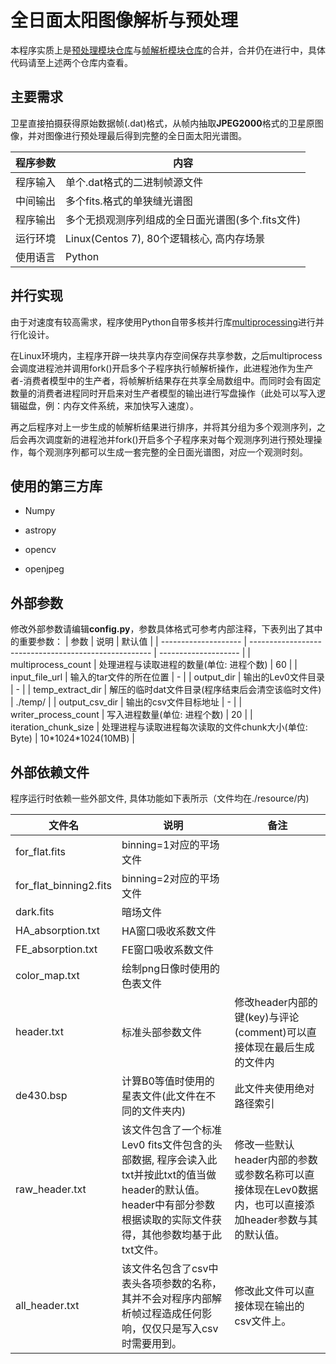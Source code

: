 # 全日面太阳图像解析与预处理
本程序实质上是[预处理模块仓库](https://github.com/OminousBlackCat/NJU_SEU_sun_data_process)与[帧解析模块仓库](https://github.com/OminousBlackCat/SEU-NJU-DataProcess)的合并，合并仍在进行中，具体代码请至上述两个仓库内查看。

## 主要需求

卫星直接拍摄获得原始数据帧(.dat)格式，从帧内抽取**JPEG2000**格式的卫星原图像，并对图像进行预处理最后得到完整的全日面太阳光谱图。

| 程序参数 | 内容                                              |
| -------- | ------------------------------------------------- |
| 程序输入 | 单个.dat格式的二进制帧源文件                      |
| 中间输出 | 多个fits.格式的单狭缝光谱图                       |
| 程序输出 | 多个无损观测序列组成的全日面光谱图(多个.fits文件) |
| 运行环境 | Linux(Centos 7), 80个逻辑核心, 高内存场景         |
| 使用语言 | Python                                            |

## 并行实现

由于对速度有较高需求，程序使用Python自带多核并行库[multiprocessing](https://docs.python.org/3/library/multiprocessing.html)进行并行化设计。

在Linux环境内，主程序开辟一块共享内存空间保存共享参数，之后multiprocess会调度进程池并调用fork()开启多个子程序执行帧解析操作，此进程池作为生产者-消费者模型中的生产者，将帧解析结果存在共享全局数组中。而同时会有固定数量的消费者进程同时开启来对生产者模型的输出进行写盘操作（此处可以写入逻辑磁盘，例：内存文件系统，来加快写入速度）。

再之后程序对上一步生成的帧解析结果进行排序，并将其分组为多个观测序列，之后会再次调度新的进程池并fork()开启多个子程序来对每个观测序列进行预处理操作，每个观测序列都可以生成一套完整的全日面光谱图，对应一个观测时刻。

## 使用的第三方库

* Numpy

* astropy

* opencv

* openjpeg

## 外部参数

修改外部参数请编辑**config.py**，参数具体格式可参考内部注释，下表列出了其中的重要参数：
| 参数                 | 说明                                                  | 默认值               |
| -------------------- | ----------------------------------------------------- | -------------------- |
| multiprocess_count   | 处理进程与读取进程的数量(单位: 进程个数)              | 60                   |
| input_file_url       | 输入的tar文件的所在位置                               | -                    |
| output_dir           | 输出的Lev0文件目录                                    | -                    |
| temp_extract_dir     | 解压的临时dat文件目录(程序结束后会清空该临时文件)     | ./temp/              |
| output_csv_dir       | 输出的csv文件目标地址                                 | -                    |
| writer_process_count | 写入进程数量(单位: 进程个数)                          | 20                   |
| iteration_chunk_size | 处理进程与读取进程每次读取的文件chunk大小(单位: Byte) | 10\*1024\*1024(10MB) |

## 外部依赖文件
程序运行时依赖一些外部文件, 具体功能如下表所示（文件均在./resource/内)

| 文件名         | 说明                                                         | 备注                                                         |
| -------------- | ------------------------------------------------------------ | ------------------------------------------------------------ |
| for_flat.fits          | binning=1对应的平场文件                            |                                                              |
| for_flat_binning2.fits | binning=2对应的平场文件                            |                                                              |
| dark.fits              | 暗场文件                                           |                                                              |
| HA_absorption.txt      | HA窗口吸收系数文件                                 |                                                              |
| FE_absorption.txt      | FE窗口吸收系数文件                                 |                                                              |
| color_map.txt          | 绘制png日像时使用的色表文件                        |                                                              |
| header.txt             | 标准头部参数文件                                   | 修改header内部的键(key)与评论(comment)可以直接体现在最后生成的文件内 |
| de430.bsp              | 计算B0等值时使用的星表文件(此文件在不同的文件夹内) | 此文件夹使用绝对路径索引                                     |
| raw_header.txt | 该文件包含了一个标准Lev0 fits文件包含的头部数据, 程序会读入此txt并按此txt的值当做header的默认值。header中有部分参数根据读取的实际文件获得，其他参数均基于此txt文件。 | 修改一些默认header内部的参数或参数名称可以直接体现在Lev0数据内，也可以直接添加header参数与其的默认值。 |
| all_header.txt | 该文件名包含了csv中表头各项参数的名称，其并不会对程序内部解析帧过程造成任何影响，仅仅只是写入csv时需要用到。 | 修改此文件可以直接体现在输出的csv文件上。                    |
